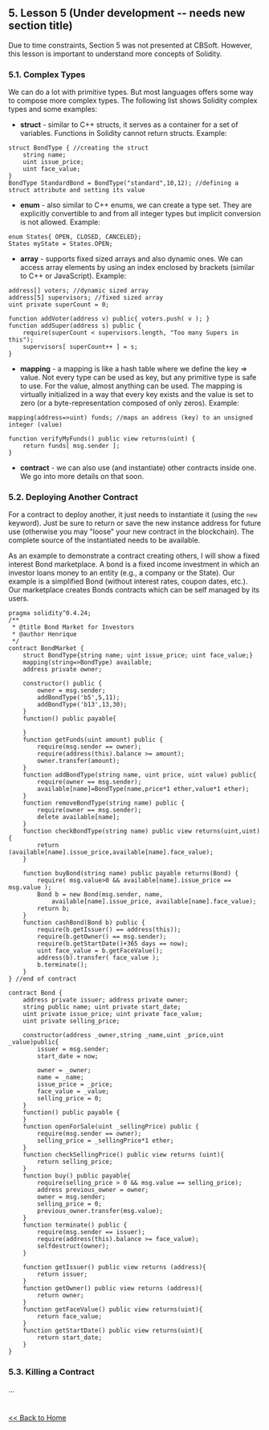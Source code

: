 ## 5. Lesson 5 (Under development -- needs new section title)

Due to time constraints, Section 5 was not presented at CBSoft. However, this lesson is important to understand more concepts of Solidity.

### 5.1. Complex Types

We can do a lot with primitive types. But most languages offers some way to compose more complex types. The following list shows Solidity complex types and some examples:

* __struct__ - similar to C++ structs, it serves as a container for a set of variables. Functions in Solidity cannot return structs. Example:
```solidity
struct BondType { //creating the struct
    string name;
    uint issue_price;
    uint face_value;
}
BondType StandardBond = BondType("standard",10,12); //defining a struct attribute and setting its value 
```
* __enum__ - also similar to C++ enums, we can create a type set. They are explicitly convertible to and from all integer types but implicit conversion is not allowed. Example: 
```solidity
enum States{ OPEN, CLOSED, CANCELED};
States myState = States.OPEN; 
```
* __array__ - supports fixed sized arrays and also dynamic ones. We can access array elements by using an index enclosed by brackets (similar to C++ or JavaScript). Example: 
```solidity
address[] voters; //dynamic sized array
address[5] supervisors; //fixed sized array
uint private superCount = 0;

function addVoter(address v) public{ voters.push( v ); }
function addSuper(address s) public { 
    require(superCount < supervisors.length, "Too many Supers in this");
    supervisors[ superCount++ ] = s;
}
```

* __mapping__ - a mapping is like a hash table where we define the key => value. Not every type can be used as key, but any primitive type is safe to use. For the value, almost anything can be used. The mapping is virtually initialized in a way that every key exists and the value is set to zero (or a byte-representation composed of only zeros). Example: 

```solidity
mapping(address=>uint) funds; //maps an address (key) to an unsigned integer (value)

function verifyMyFunds() public view returns(uint) {
    return funds[ msg.sender ];
}
```
* __contract__ - we can also use (and instantiate) other contracts inside one. We go into more details on that soon.

### 5.2. Deploying Another Contract

For a contract to deploy another, it just needs to instantiate it (using the ```new``` keyword). Just be sure to return or save the new instance address for future use (otherwise you may "loose" your new contract in the blockchain). The complete source of the instantiated needs to be available.

As an example to demonstrate a contract creating others, I will show a fixed interest Bond marketplace. A bond is a fixed income investment in which an investor loans money to an entity (e.g., a company or the State). Our example is a simplified Bond (without interest rates, coupon dates, etc.). Our marketplace creates Bonds contracts which can be self managed by its users.

```solidity
pragma solidity^0.4.24;
/** 
 * @title Bond Market for Investors
 * @author Henrique
 */
contract BondMarket {
    struct BondType{string name; uint issue_price; uint face_value;}
    mapping(string=>BondType) available;
    address private owner;
    
    constructor() public {
        owner = msg.sender;
        addBondType('b5',5,11);
        addBondType('b13',13,30);
    }
    function() public payable{
        
    }
    function getFunds(uint amount) public {
        require(msg.sender == owner);
        require(address(this).balance >= amount);
        owner.transfer(amount);
    }
    function addBondType(string name, uint price, uint value) public{
        require(owner == msg.sender);
        available[name]=BondType(name,price*1 ether,value*1 ether);
    }
    function removeBondType(string name) public {
        require(owner == msg.sender);
        delete available[name];
    }
    function checkBondType(string name) public view returns(uint,uint){
        return (available[name].issue_price,available[name].face_value);
    }
    
    function buyBond(string name) public payable returns(Bond) {
        require( msg.value>0 && available[name].issue_price == msg.value );
        Bond b = new Bond(msg.sender, name,
            available[name].issue_price, available[name].face_value);
        return b;
    }
    function cashBond(Bond b) public {
        require(b.getIssuer() == address(this));
        require(b.getOwner() == msg.sender);
        require(b.getStartDate()+365 days == now);
        uint face_value = b.getFaceValue();
        address(b).transfer( face_value );
        b.terminate();
    }
} //end of contract

contract Bond {
    address private issuer; address private owner;
    string public name; uint private start_date;
    uint private issue_price; uint private face_value;
    uint private selling_price;
    
    constructor(address _owner,string _name,uint _price,uint _value)public{
        issuer = msg.sender;
        start_date = now;
        
        owner = _owner;
        name = _name;
        issue_price = _price;
        face_value = _value;
        selling_price = 0;
    }
    function() public payable {
    }
    function openForSale(uint _sellingPrice) public {
        require(msg.sender == owner);
        selling_price = _sellingPrice*1 ether;
    }
    function checkSellingPrice() public view returns (uint){
        return selling_price;
    }
    function buy() public payable{
        require(selling_price > 0 && msg.value == selling_price);
        address previous_owner = owner;
        owner = msg.sender;
        selling_price = 0;
        previous_owner.transfer(msg.value);
    }
    function terminate() public {
        require(msg.sender == issuer);
        require(address(this).balance >= face_value);
        selfdestruct(owner);
    }
    
    function getIssuer() public view returns (address){
        return issuer;
    }
    function getOwner() public view returns (address){
        return owner;
    }
    function getFaceValue() public view returns(uint){
        return face_value;
    }
    function getStartDate() public view returns(uint){
        return start_date;
    }
}
```

### 5.3. Killing a Contract

...

# 

[ << Back to Home](README.md)

